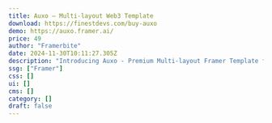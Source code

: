 ```yaml
---
title: Auxo — Multi-layout Web3 Template
download: https://finestdevs.com/buy-auxo
demo: https://auxo.framer.ai/
price: 49
author: "Framerbite"
date: 2024-11-30T10:11:27.305Z
description: "Introducing Auxo - Premium Multi-layout Framer Template for Blockchain, Crypto & Web3 Website. Auxo is a versatile, easy-to-use Framer template packed with 4 Homepage variations & 16 ready to use complete pages."
ssg: ["Framer"]
css: []
ui: []
cms: []
category: []
draft: false
---
```

